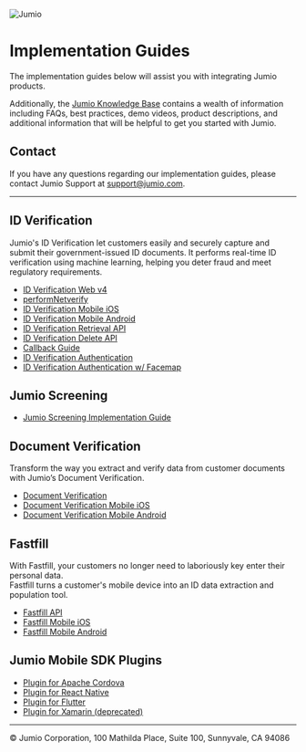 ![Jumio](/images/Jumio-Main-Banner.png)

# Implementation Guides

The implementation guides below will assist you with integrating Jumio products.<p>
Additionally, the [Jumio Knowledge Base](https://support.jumio.com) contains a wealth of information including FAQs, best practices, demo videos, product descriptions, and additional information that will be helpful to get you started with Jumio.<p>

## Contact

If you have any questions regarding our implementation guides, please contact Jumio Support at support@jumio.com.

---
## ID Verification

Jumio's ID Verification let customers easily and securely capture and submit their government-issued ID documents. It performs real-time ID verification using machine learning, helping you deter fraud and meet regulatory requirements.

- [ID Verification Web v4](/netverify/netverify-web-v4.md)
- [performNetverify](/netverify/performNetverify.md)
- [ID Verification Mobile iOS](https://github.com/Jumio/mobile-sdk-ios)
- [ID Verification Mobile Android](https://github.com/Jumio/mobile-sdk-android)
- [ID Verification Retrieval API](/netverify/netverify-retrieval-api.md)
- [ID Verification Delete API](/netverify/netverify-delete-api.md)
- [Callback Guide](/netverify/callback.md)
- [ID Verification Authentication](netverify/netverify-authentication.md)
- [ID Verification Authentication w/ Facemap](/netverify/netverify-authentication-facemap.md)

## Jumio Screening

- [Jumio Screening Implementation Guide](/netverify/netverify-screening.md)

## Document Verification

Transform the way you extract and verify data from customer documents with Jumio’s Document Verification.

- [Document Verification](/netverify/document-verification.md)
- [Document Verification Mobile iOS](https://github.com/Jumio/mobile-sdk-ios)
- [Document Verification Mobile Android](https://github.com/Jumio/mobile-sdk-android)

## Fastfill

With Fastfill, your customers no longer need to laboriously key enter their personal data.<br>
Fastfill turns a customer's mobile device into an ID data extraction and population tool.

- [Fastfill API](/netverify/fastfill-api.md)
- [Fastfill Mobile iOS](https://github.com/Jumio/mobile-sdk-ios)
- [Fastfill Mobile Android](https://github.com/Jumio/mobile-sdk-android)

## Jumio Mobile SDK Plugins

- [Plugin for Apache Cordova](https://github.com/Jumio/mobile-cordova)
- [Plugin for React Native](https://github.com/Jumio/mobile-react)
- [Plugin for Flutter](https://github.com/Jumio/mobile-flutter)
- [Plugin for Xamarin (deprecated)](https://github.com/Jumio/mobile-xamarin)
---
&copy; Jumio Corporation, 100 Mathilda Place, Suite 100, Sunnyvale, CA 94086
